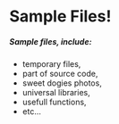 # Sample Files!
##### Sample files, include:

- temporary files,
- part of source code,
- sweet dogies photos,
- universal libraries,
- usefull functions,
- etc...

######

